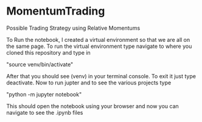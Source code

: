 # MomentumTrading
Possible Trading Strategy using Relative Momentums

To Run the notebook, I created a virtual environment so that we are all on the same page. To run the virtual environment type navigate to where you cloned this repository and type in

"source venv/bin/activate"

After that you should see (venv) in your terminal console. To exit it just type deactivate. Now to run jupter and to see the various projects type

"python -m jupyter notebook"

This should open the notebook using your browser and now you can navigate to see the .ipynb files
